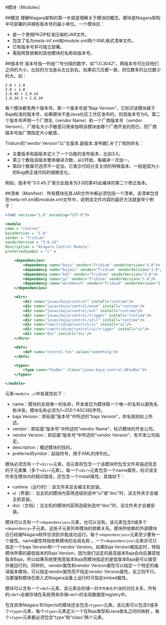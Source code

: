 #模块（Modules）

##概览
理解Niagara架构的第一步就是理解关于模块的概念。模块是Niagara架构中可部署的并拥有版本号的最小单位。一个模块应：
* 是一个使用PKZIP标准压缩的JAR文件。
* 包含了名为meta-inf.xml和module.xml两个XML格式清单文件。
* 已有版本号并可独立部署。
* 需指明其依赖的其他模块的名称和版本号。

##版本号
版本号指一列由“.”号分隔的数字，如“1.0.3042”。两版本号可比较他们之间的大小，比较的方法是从左比到右。如果前几位都一致，则位数多的比位数少的大。如：

	2.0 > 1.0
	2.0 > 1.8
	2.0.45 > 2.0.43
	1.0.24.2 > 1.0.24

每个模块都有两个版本号。第一个版本号是“Baja Version”，它标识该模块属于Baja标准的版本号，如果模块不是Java社区工作区发布的，则其版本号为0。第二个版本号声明一个厂商名（vendor Name）和一个厂商版本号（vendor Version），厂商名大小不敏感只用来指明该模块由哪个厂商开发的而已，而厂商版本号由厂商指定大小敏感。

Tridium的“vendor Version”以“主版本.副版本.发布数[.补丁]”规则命名：
* 主要版本和副版本定义了一个功能的发布版本，比如3.0。
* 第三个数指该版本整体编译次数，从0开始，每编译一次加一。
* 第四个数属可选项不一定加，它表示代码分支关闭的特殊版本，一般是因为小的Bug修正或代码的细微变化。

例如，版本号“3.0.45.2”表示此版本为3.0的第45此编译的第二个修正版本。

##清单（Manifest）
所有模块在其JAR文件中都必须包括一个清单，该清单包含在meta-inf.xml和module.xml文件中，说明该文件内容的最好方法就是举个例子：

``` xml
<?xml version="1.0" encoding="UTF-8"?> 

<module 
name = "control" 
bajaVersion = "1.0" 
vendor = "Tridium" 
vendorVersion = "3.0.20" 
description = "Niagara Control Module" 
preferredSymbol = "c" > 

	<dependencies> 
		<dependency name="baja" vendor="Tridium" vendorVersion="3.0"/> 
		<dependency name="bajaui" vendor="Tridium" vendorVersion="3.0"/> 
		<dependency name="bql" vendor="Tridium" vendorVersion="3.0"/> 
		<dependency name="gx" vendor="Tridium" vendorVersion="3.0"/> 
		<dependency name="workbench" vendor="Tridium" vendorVersion="3.0"/>
	</dependencies> 

	<dirs>
		<dir name="javax/baja/control" install="runtime"/> 
		<dir name="javax/baja/control/enum" install="runtime"/> 
		<dir name="javax/baja/control/ext" install="runtime"/> 
		<dir name="javax/baja/control/trigger" install="runtime"/> 
		<dir name="javax/baja/control/util" install="runtime"/> 
		<dir name="com/tridium/control/ui" install="ui"/> 
		<dir name="com/tridium/control/ui/trigger" install="ui"/> 
		<dir name="doc" install="doc"/> 
	</dirs> 

	<defs> 
		<def name="control.foo" value="something"/> 
	</defs> 

	<types> 
		<type name="FooBar" class="javax.baja.control.BFooBar"/> 
	</types> 

</module>

```

元素`<module …>`中各属性如下：
* name：模块的全局唯一的名称，开发者应为模块取一个唯一的名称以避免名称冲突。模块名称必须为1~255个ASCII码字符。
* baja Version：即前面“版本号”中所述的“baja Version”，命名规则如上所述。
* vendor：即前面“版本号”中所述的“vendor Name”，标识模块的开发公司。
* vendor Version：即前面“版本号”中所述的“vendor Version”，有开发公司指定。
* description：概述模块的目的。
* preferredSymbol：起始符号，用于XML的序列化。 

模块必须含有一个`<dirs>`元素，该元素将包含一个该模块所包含文件夹描述信息的子元素集（多个`<dir>`元素）。每一个`<dir>`元素包含一个name属性，标识该文件夹在模块内的相对路径，还包含一个install属性，其值如下：
* runtime（运行时）：该文件夹总会被主机安装。
* ui（界面）：当主机的模块内容筛选级别选中“ui”或“doc”时，该文件夹才会被主机安装。
* doc（文档）：当主机的模块内容筛选级别选中“doc”时，该文件夹才会被安装。

模块可以含有一个`<dependencies>`元素，也可以没有。该元素包含0或多个`<dependency>`子元素，这些子元素列举模块的依赖关系。模块所依赖的外部模块应已经被Niagara软件侦测到并能成功运行。每个`<dependencies>`元素至少要有一个属性。name属性特指依赖模块的全局名称 。一个`<dependencies>`元素亦可只指定一个baja Version和一个vendor Version。如果Baja Version被指定时，特指模块所需的最低版本的Baja Version，因为我们设定的是高版本Baja会向后兼容低版本Baja，所以如果系统使用高版本Baja而模块指定的是低版本Baja是可以接受并被运行的。同样的，vendor属性和vendor Version属性可以指定一个特定的编译版本模块。可以指定vendor属性而不指定vendor Version属性，反之则不行。当要强制模块在嵌入式Niagara设备上运行时可指定embed属性。

模块可以含有一个`<def>`元素，该元素会存储一对`字符串名字`/`值`的对应关系，所有的`<def>`会被存储在系统用来存储`<def>`的全局数据库registry中。

包含具体Niagara BObjects的模块还会包含`<types>`元素。该元素可以包含0或多个`<type>`元素，每个`<type>`元素定义一个在Baja类型和Java类名之间的映射 。每个`<type>`元素都必须包含“type”和“class”两个元素。
